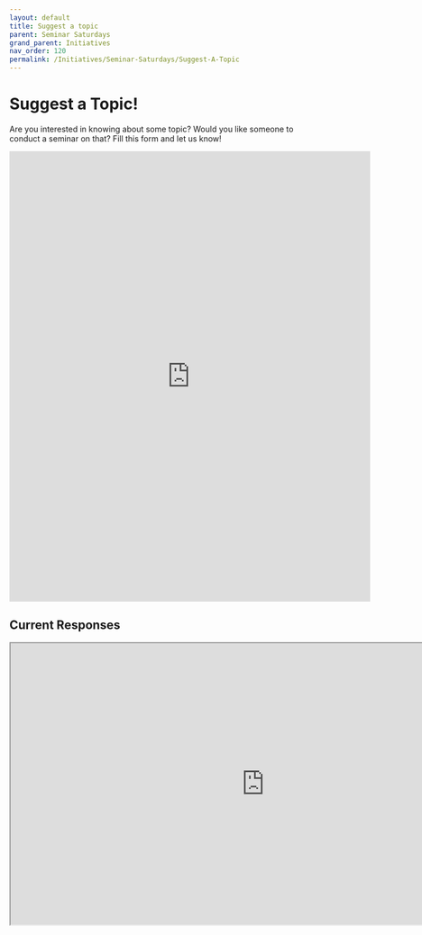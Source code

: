 ```yaml
---
layout: default
title: Suggest a topic
parent: Seminar Saturdays
grand_parent: Initiatives
nav_order: 120
permalink: /Initiatives/Seminar-Saturdays/Suggest-A-Topic
---
```


Suggest a Topic!
================

Are you interested in knowing about some topic? Would you like someone to conduct a seminar on that? Fill this form and let us know!

<iframe src="https://docs.google.com/forms/d/e/1FAIpQLScBpPOl5Blu0hZjdUdPFoknj4nZD7urK2avG42K-MqbwBRbbA/viewform?embedded=true" width="640" height="800" frameborder="0" marginheight="0" marginwidth="0">Loading…</iframe>

Current Responses
-----------------

<iframe src="https://docs.google.com/spreadsheets/d/e/2PACX-1vTc2sadHdCE2X8q5dHLHt_MtFaQJSbyQhbrIEk9qbWI8XB7x_9OEGnrjK_DIaBjvr70KuuWfF0IF3Hg/pubhtml?gid=1447660715&amp;single=true&amp;widget=true&amp;headers=false" width="900" height="500"></iframe>

